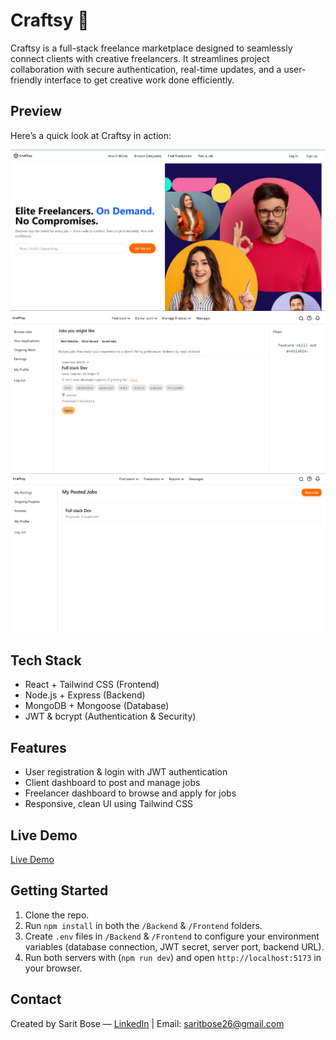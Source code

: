 # Craftsy 🎨

Craftsy is a full-stack freelance marketplace designed to seamlessly connect clients with creative freelancers. It streamlines project collaboration with secure authentication, real-time updates, and a user-friendly interface to get creative work done efficiently.

## Preview

Here’s a quick look at Craftsy in action:

![Home Page](home-page.png)  
![Freelancer Dashboard](freelancer-dashboard.png)
![Client Dashboard](client-dashboard.png)

## Tech Stack

- React + Tailwind CSS (Frontend)
- Node.js + Express (Backend)
- MongoDB + Mongoose (Database)
- JWT & bcrypt (Authentication & Security)

## Features

- User registration & login with JWT authentication
- Client dashboard to post and manage jobs
- Freelancer dashboard to browse and apply for jobs
- Responsive, clean UI using Tailwind CSS

## Live Demo

[Live Demo](https://craftsy.vercel.app/)

## Getting Started

1. Clone the repo.
2. Run `npm install` in both the `/Backend` & `/Frontend` folders.
3. Create `.env` files in `/Backend` & `/Frontend` to configure your environment variables (database connection, JWT secret, server port, backend URL).
4. Run both servers with (`npm run dev`) and open `http://localhost:5173` in your browser.

## Contact

Created by Sarit Bose — [LinkedIn](https://linkedin.com/in/sarit-bose) | Email: saritbose26@gmail.com
